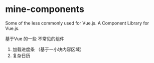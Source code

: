 # mine-components
Some of the less commonly used for Vue.js.
A Component Library for Vue.js.

基于Vue 的一些 不常见的组件

1. 加载进度条 （基于一小块内容区域）
2. 复杂日历
